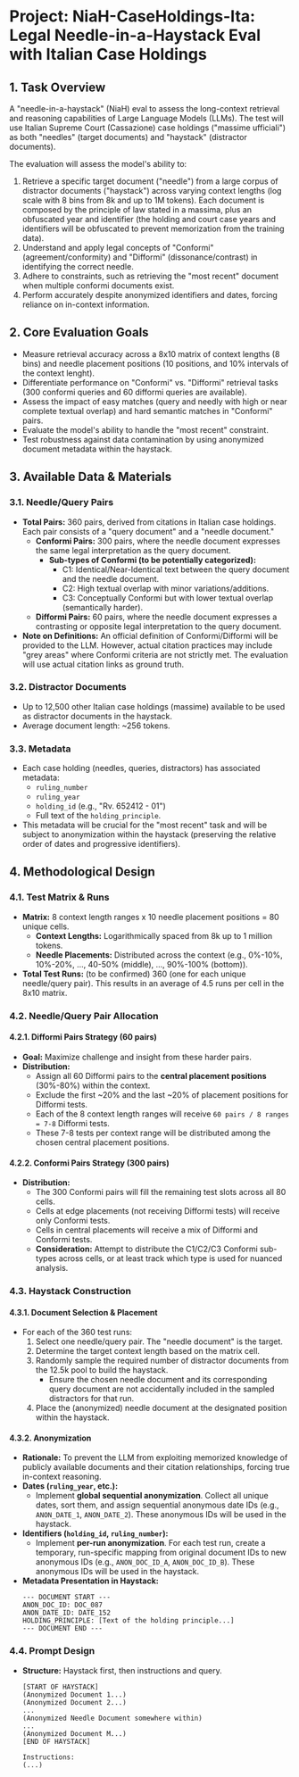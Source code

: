 # Project: NiaH-CaseHoldings-Ita: Legal Needle-in-a-Haystack Eval with Italian Case Holdings

## 1. Task Overview

A "needle-in-a-haystack" (NiaH) eval to assess the long-context retrieval and reasoning capabilities of Large Language Models (LLMs). The test will use Italian Supreme Court (Cassazione) case holdings ("massime ufficiali") as both "needles" (target documents) and "haystack" (distractor documents).

The evaluation will assess the model's ability to:
1.  Retrieve a specific target document ("needle") from a large corpus of distractor documents ("haystack") across varying context lengths (log scale with 8 bins from 8k and up to 1M  tokens). Each document is composed by the principle of law stated in a massima, plus an obfuscated year and identifier (the holding and court case years and identifiers will be obfuscated to prevent memorization from the training data).
2.  Understand and apply legal concepts of "Conformi" (agreement/conformity) and "Difformi" (dissonance/contrast) in identifying the correct needle.
3.  Adhere to constraints, such as retrieving the "most recent" document when multiple conformi documents exist.
4.  Perform accurately despite anonymized identifiers and dates, forcing reliance on in-context information.

## 2. Core Evaluation Goals

*   Measure retrieval accuracy across a 8x10 matrix of context lengths (8 bins) and needle placement positions (10 positions, and 10% intervals of the context lenght).
*   Differentiate performance on "Conformi" vs. "Difformi" retrieval tasks (300 conformi queries and 60 difformi queries are available).
*   Assess the impact of easy matches (query and needly with high or near complete textual overlap) and hard semantic matches in "Conformi" pairs.
*   Evaluate the model's ability to handle the "most recent" constraint.
*   Test robustness against data contamination by using anonymized document metadata within the haystack.

## 3. Available Data & Materials

### 3.1. Needle/Query Pairs
*   **Total Pairs:** 360 pairs, derived from citations in Italian case holdings. Each pair consists of a "query document" and a "needle document."
    *   **Conformi Pairs:** 300 pairs, where the needle document expresses the same legal interpretation as the query document.
        *   **Sub-types of Conformi (to be potentially categorized):**
            *   C1: Identical/Near-Identical text between the query document and the needle document.
            *   C2: High textual overlap with minor variations/additions.
            *   C3: Conceptually Conformi but with lower textual overlap (semantically harder).
    *   **Difformi Pairs:** 60 pairs, where the needle document expresses a contrasting or opposite legal interpretation to the query document.
*   **Note on Definitions:** An official definition of Conformi/Difformi will be provided to the LLM. However, actual citation practices may include "grey areas" where Conformi criteria are not strictly met. The evaluation will use actual citation links as ground truth.

### 3.2. Distractor Documents
*   Up to 12,500 other Italian case holdings (massime) available to be used as distractor documents in the haystack.
*   Average document length: ~256 tokens.

### 3.3. Metadata
*   Each case holding (needles, queries, distractors) has associated metadata:
    *   `ruling_number`
    *   `ruling_year`
    *   `holding_id` (e.g., "Rv. 652412 - 01")
    *   Full text of the `holding_principle`.
*   This metadata will be crucial for the "most recent" task and will be subject to anonymization within the haystack (preserving the relative order of dates and progressive identifiers).

## 4. Methodological Design

### 4.1. Test Matrix & Runs
*   **Matrix:** 8 context length ranges x 10 needle placement positions = 80 unique cells.
    *   **Context Lengths:** Logarithmically spaced from 8k up to 1 million tokens.
    *   **Needle Placements:** Distributed across the context (e.g., 0%-10%, 10%-20%, ..., 40-50% (middle), ..., 90%-100% (bottom)).
*   **Total Test Runs:** (to be confirmed) 360 (one for each unique needle/query pair). This results in an average of 4.5 runs per cell in the 8x10 matrix.

### 4.2. Needle/Query Pair Allocation

#### 4.2.1. Difformi Pairs Strategy (60 pairs)
*   **Goal:** Maximize challenge and insight from these harder pairs.
*   **Distribution:**
    *   Assign all 60 Difformi pairs to the **central placement positions** (30%-80%) within the context.
    *   Exclude the first ~20% and the last ~20% of placement positions for Difformi tests.
    *   Each of the 8 context length ranges will receive `60 pairs / 8 ranges = 7-8` Difformi tests.
    *   These 7-8 tests per context range will be distributed among the chosen central placement positions.

#### 4.2.2. Conformi Pairs Strategy (300 pairs)
*   **Distribution:**
    *   The 300 Conformi pairs will fill the remaining test slots across all 80 cells.
    *   Cells at edge placements (not receiving Difformi tests) will receive only Conformi tests.
    *   Cells in central placements will receive a mix of Difformi and Conformi tests.
    *   **Consideration:** Attempt to distribute the C1/C2/C3 Conformi sub-types across cells, or at least track which type is used for nuanced analysis.

### 4.3. Haystack Construction

#### 4.3.1. Document Selection & Placement
*   For each of the 360 test runs:
    1.  Select one needle/query pair. The "needle document" is the target.
    2.  Determine the target context length based on the matrix cell.
    3.  Randomly sample the required number of distractor documents from the 12.5k pool to build the haystack.
        *   Ensure the chosen needle document and its corresponding query document are not accidentally included in the sampled distractors for that run.
    4.  Place the (anonymized) needle document at the designated position within the haystack.

#### 4.3.2. Anonymization
*   **Rationale:** To prevent the LLM from exploiting memorized knowledge of publicly available documents and their citation relationships, forcing true in-context reasoning.
*   **Dates (`ruling_year`, etc.):**
    *   Implement **global sequential anonymization**. Collect all unique dates, sort them, and assign sequential anonymous date IDs (e.g., `ANON_DATE_1`, `ANON_DATE_2`). These anonymous IDs will be used in the haystack.
*   **Identifiers (`holding_id`, `ruling_number`):**
    *   Implement **per-run anonymization**. For each test run, create a temporary, run-specific mapping from original document IDs to new anonymous IDs (e.g., `ANON_DOC_ID_A`, `ANON_DOC_ID_B`). These anonymous IDs will be used in the haystack.
*   **Metadata Presentation in Haystack:**
    ```
    --- DOCUMENT START ---
    ANON_DOC_ID: DOC_087
    ANON_DATE_ID: DATE_152
    HOLDING_PRINCIPLE: [Text of the holding principle...]
    --- DOCUMENT END ---
    ```

### 4.4. Prompt Design
*   **Structure:** Haystack first, then instructions and query.
    ```
    [START OF HAYSTACK]
    (Anonymized Document 1...)
    (Anonymized Document 2...)
    ...
    (Anonymized Needle Document somewhere within)
    ...
    (Anonymized Document M...)
    [END OF HAYSTACK]

    Instructions:
    (...)
    ```
